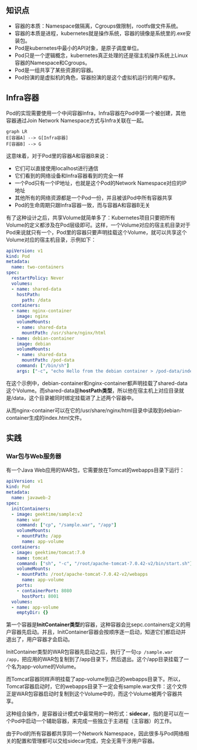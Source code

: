 ## **知识点**
- 容器的本质：Namespace做隔离，Cgroups做限制，rootfs做文件系统。
- 容器的本质是进程，kubernetes就是操作系统，容器的镜像是系统里的.exe安装包。
- Pod是kubernetes中最小的API对象，是原子调度单位。
- Pod只是一个逻辑概念，kubernetes真正处理的还是宿主机操作系统上Linux容器的Namespace和Cgroups。
- Pod是一组共享了某些资源的容器。
- Pod扮演的是虚拟机的角色，容器扮演的是这个虚拟机运行的用户程序。

## **Infra容器**

Pod的实现需要使用一个中间容器Infra，Infra容器在Pod中第一个被创建，其他容器通过Join Network Namespace方式与Infra关联在一起。

```mermaid
graph LR
E[容器A] --> G[Infra容器]    
F[容器B] --> G
```

这意味着，对于Pod里的容器A和容器B来说：

- 它们可以直接使用localhost进行通信
- 它们看到的网络设备和Infra容器看到的完全一样
- 一个Pod只有一个IP地址，也就是这个Pod的Network Namespace对应的IP地址
- 其他所有的网络资源都是一个Pod一份，并且被该Pod中所有容器共享
- Pod的生命周期只跟Infra容器一致，而与容器A和容器B无关

有了这种设计之后，共享Volume就简单多了：Kubernetes项目只要把所有Volume的定义都涉及在Pod层级即可。这样，一个Volume对应的宿主机目录对于Pod来说就只有一个，Pod里的容器只要声明挂载这个Volume，就可以共享这个Volume对应的宿主机目录，示例如下：

```yaml
apiVersion: v1
kind: Pod
metadata:
  name: two-containers
spec:
  restartPolicy: Never
  volumes:
  - name: shared-data
    hostPath:
      path: /data
  containers:
  - name: nginx-container
    image: nginx
    volumeMounts:
    - name: shared-data
      mountPath: /usr/share/nginx/html
  - name: debian-container
    image: debian
    volumeMounts:
    - name: shared-data
      mountPath: /pod-data
    command: ["/bin/sh"]
    args: ["-c", "echo Hello from the debian container > /pod-data/index.html"]  
```

在这个示例中，debian-container和nginx-container都声明挂载了shared-data这个Volume。而shared-data是**hostPath类型**，所以他在宿主机上对应目录就是/data，这个目录被同时绑定挂载进了上述两个容器中。

从而nginx-container可以在它的/usr/share/nginx/html目录中读取到debian-container生成的index.html文件。

## 实践
### **War包与Web服务器**

有一个Java Web应用的WAR包，它需要放在Tomcat的webapps目录下运行：

```yaml
apiVersion: v1
kind: Pod
metadata:
  name: javaweb-2
spec:
  initContainers:
  - image: geektime/sample:v2
    name: war
    command: ["cp", "/sample.war", "/app"]
    volumeMounts:
    - mountPath: /app
      name: app-volume
  containers:
  - image: geektime/tomcat:7.0
    name: tomcat
    command: ["sh", "-c", "/root/apache-tomcat-7.0.42-v2/bin/start.sh"]
    volumeMounts:
    - mountPath: /root/apache-tomcat-7.0.42-v2/webapps
      name: app-volume
    ports:
    - containerPort: 8080
      hostPort: 8001
  volumes:
  - name: app-volume
    emptyDir: {}
```

第一个容器是**InitContainer类型**的容器，这种容器会比sepc.containers定义的用户容器先启动。并且，InitContainer容器会按顺序逐一启动，知道它们都启动并退出了，用户容器才会启动。

InitContainer类型的WAR包容器先启动之后，执行了一句`cp /sample.war /app`，把应用的WAR包复制到了/app目录下，然后退出。这个/app目录挂载了一个名为app-volume的Volume。

而Tomcat容器同样声明挂载了app-volume到自己的webapps目录下。所以，Tomcat容器启动时，它的webapps目录下一定会有sample.war文件：这个文件正是WAR包容器启动时复制到这个Volume中的，而这个Volume被两个容器共享。

这种组合操作，是容器设计模式中最常用的一种形式：**sidecar**，指的是可以在一个Pod中启动一个辅助容器，来完成一些独立于主进程（主容器）的工作。

由于Pod的所有容器都共享同一个Network Namespace，因此很多与Pod网络相关的配置和管理都可以交给sidecar完成，完全无需干涉用户容器。
